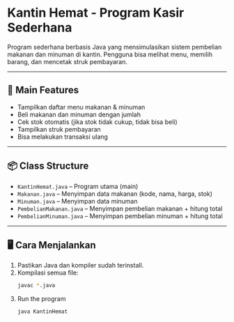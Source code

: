# Kantin Hemat - Program Kasir Sederhana

Program sederhana berbasis Java yang mensimulasikan sistem pembelian makanan dan minuman di kantin. Pengguna bisa melihat menu, memilih barang, dan mencetak struk pembayaran.

---

## 🍱 Main Features
- Tampilkan daftar menu makanan & minuman
- Beli makanan dan minuman dengan jumlah
- Cek stok otomatis (jika stok tidak cukup, tidak bisa beli)
- Tampilkan struk pembayaran
- Bisa melakukan transaksi ulang

---

## 📦 Class Structure
- `KantinHemat.java` – Program utama (main)
- `Makanan.java` – Menyimpan data makanan (kode, nama, harga, stok)
- `Minuman.java` – Menyimpan data minuman
- `PembelianMakanan.java` – Menyimpan pembelian makanan + hitung total
- `PembelianMinuman.java` – Menyimpan pembelian minuman + hitung total

---

## 🖥 Cara Menjalankan
1. Pastikan Java dan kompiler sudah terinstall.
2. Kompilasi semua file:
   ```bash
   javac *.java
3. Run the program
   ```bash
   java KantinHemat
